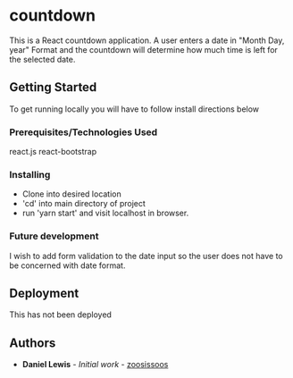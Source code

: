 # countdown

This is a React countdown application. A user enters a date in "Month Day, year" Format and the countdown will determine how much time is left for the selected date. 

## Getting Started

To get running locally you will have to follow install directions below

### Prerequisites/Technologies Used

react.js
react-bootstrap

### Installing

- Clone into desired location
- 'cd' into main directory of project
- run 'yarn start' and visit localhost in browser.



### Future development

I wish to add form validation to the date input so the user does not have to be concerned with date format. 

## Deployment

This has not been deployed

## Authors

* **Daniel Lewis** - *Initial work* - [zoosissoos](https://github.com/zoosissoos)

